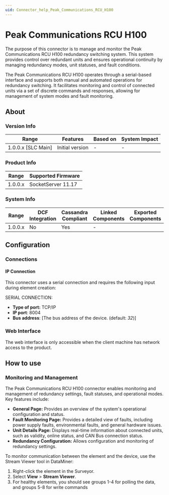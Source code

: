 ```yaml
---
uid: Connector_help_Peak_Communications_RCU_H100
---
```


# Peak Communications RCU H100

The purpose of this connector is to manage and monitor the Peak Communications RCU H100 redundancy switching system. This system provides control over redundant units and ensures operational continuity by managing redundancy modes, unit statuses, and fault conditions.

The Peak Communications RCU H100 operates through a serial-based interface and supports both manual and automated operations for redundancy switching. It facilitates monitoring and control of connected units via a set of discrete commands and responses, allowing for management of system modes and fault monitoring.

## About

### Version Info

| Range              | Features        | Based on | System Impact |
|--------------------|-----------------|----------|---------------|
| 1.0.0.x [SLC Main] | Initial version | -        | -             |

### Product Info

| Range   | Supported Firmware |
| ------- | ------------------ |
| 1.0.0.x | SocketServer 11.17 |

### System Info

| Range   | DCF Integration | Cassandra Compliant | Linked Components | Exported Components |
| ------- | --------------- | ------------------- | ----------------- | ------------------- |
| 1.0.0.x | No              | Yes                 | -                 |                     |

## Configuration

### Connections

#### IP Connection

This connector uses a serial connection and requires the following input during element creation:

SERIAL CONNECTION:
- **Type of port:** TCP/IP
- **IP port**: 8004
- **Bus address**: [The bus address of the device. (default: *32*)]

### Web Interface

The web interface is only accessible when the client machine has network access to the product.

## How to use

### Monitoring and Management
 
The Peak Communications RCU H100 connector enables monitoring and management of redundancy settings, fault statuses, and operational modes. Key features include:

- **General Page:** Provides an overview of the system's operational configuration and status.
- **Fault Monitoring Page:** Provides a detailed view of faults, including power supply faults, environmental faults, and general hardware issues.
- **Unit Details Page:** Displays real-time information about connected units, such as validity, online status, and CAN Bus connection status.
- **Redundancy Configuration:** Allows configuration and monitoring of redundancy settings.

To monitor communication between the element and the device, use the Stream Viewer tool in DataMiner:

1. Right-click the element in the Surveyor.
1. Select **View** > **Stream Viewer**.
1. For healthy elements, you should see groups 1-4 for polling the data, and groups 5-8 for write commands